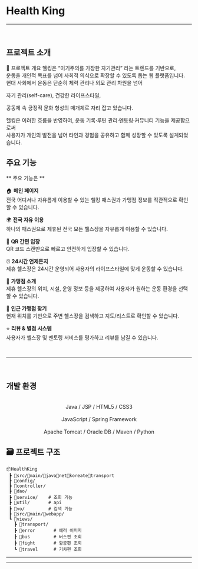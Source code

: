  # Health King





-----------------------------------------------------------------------------------------------------------------

<br>

## 프로젝트 소개

📌 프로젝트 개요
헬킹은 “이기주의를 가장한 자기관리” 라는 트렌드를 기반으로,<br> 운동을 개인적 목표를 넘어 사회적 의식으로 확장할 수 있도록 돕는 웹 플랫폼입니다.<br>
현대 사회에서 운동은 단순히 체력 관리나 외모 관리 차원을 넘어<br>

자기 관리(self-care), 건강한 라이프스타일,<br>

공동체 속 긍정적 문화 형성의 매개체로 자리 잡고 있습니다. <br>

헬킹은 이러한 흐름을 반영하여, 운동 기록·루틴 관리·멘토링·커뮤니티 기능을 제공함으로써<br>
사용자가 개인의 발전을 넘어 타인과 경험을 공유하고 함께 성장할 수 있도록 설계되었습니다.



## 주요 기능

** 주요 기능은 **  

🏠 **메인 페이지**  
전국 어디서나 자유롭게 이용할 수 있는 헬킹 패스권과 가맹점 정보를 직관적으로 확인할 수 있습니다. <br>  

🌍 **전국 자유 이용**  
하나의 패스권으로 제휴된 전국 모든 헬스장을 자유롭게 이용할 수 있습니다. <br>  

📱 **QR 간편 입장**  
QR 코드 스캔만으로 빠르고 안전하게 입장할 수 있습니다. <br>  

⏰ **24시간 언제든지**  
제휴 헬스장은 24시간 운영되어 사용자의 라이프스타일에 맞게 운동할 수 있습니다. <br>  

🏢 **가맹점 소개**  
제휴 헬스장의 위치, 시설, 운영 정보 등을 제공하여 사용자가 원하는 운동 환경을 선택할 수 있습니다. <br>  

📍 **인근 가맹점 찾기**  
현재 위치를 기반으로 주변 헬스장을 검색하고 지도/리스트로 확인할 수 있습니다. <br>  

⭐ **리뷰 & 별점 시스템**  
사용자가 헬스장 및 멘토링 서비스를 평가하고 리뷰를 남길 수 있습니다. <br>  

<br>

-----------------------------------------------------------------------------------------------------------------

<br>

##  개발 환경   

<div align="center">
  
<br>
Java / JSP / HTML5 / CSS3 </br>
<br>
JavaScript / Spring Framework
</br>
<br>
Apache Tomcat / Oracle DB / Maven / Python
</br>
</div>


## 🗃 프로젝트 구조
```
📦HealthKing
 ┣ 📂src/📂main/📂java📂net📂koreate📂transport
 ┣ 📂config/                      
 ┣ 📂controller/  
 ┣ 📂dao/
 ┣ 📂service/    # 조회 기능
 ┣ 📂util/       # api
 ┣ 📂vo/         # 검색 기능                  
 ┣ 📂src/📂main/📂webapp/               
 ┗ 📂views/       
   ┣ 📂transport/      
   ┣ 📂error       # 에러 이미지
   ┣ 📂bus         # 버스편 조회
   ┣ 📂fight       # 항공편 조회
   ┗ 📂travel      # 기차편 조회

```

---------------------------------------------------------------------------------------------------



-----------------------------------------------------------------------------------------------------------------
